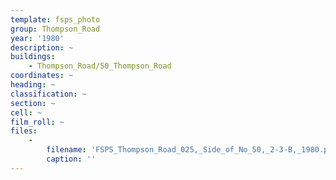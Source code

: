 ```yaml
---
template: fsps_photo
group: Thompson_Road
year: '1980'
description: ~
buildings:
    - Thompson_Road/50_Thompson_Road
coordinates: ~
heading: ~
classification: ~
section: ~
cell: ~
film_roll: ~
files:
    -
        filename: 'FSPS_Thompson_Road_025,_Side_of_No_50,_2-3-B,_1980.png'
        caption: ''
---
```

